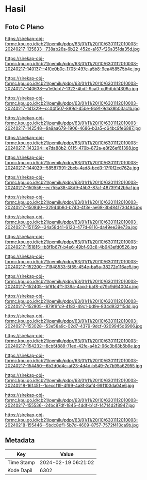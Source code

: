 # Hasil

## Foto C Plano

https://sirekap-obj-formc.kpu.go.id/cb21/pemilu/pdpr/63/01/11/20/10/6301112010003-20240217-135633--738ab26a-6b22-452d-a167-f26a351da35d.jpg

https://sirekap-obj-formc.kpu.go.id/cb21/pemilu/pdpr/63/01/11/20/10/6301112010003-20240217-140137--4f0e0b0c-1705-497c-a5b8-9ea458575b4e.jpg

https://sirekap-obj-formc.kpu.go.id/cb21/pemilu/pdpr/63/01/11/20/10/6301112010003-20240217-140638--a1e0cbf7-1322-4bdf-9ca0-cd9dbbf4309a.jpg

https://sirekap-obj-formc.kpu.go.id/cb21/pemilu/pdpr/63/01/11/20/10/6301112010003-20240217-141329--cc04f507-889d-45be-9b91-9da38b03ac1b.jpg

https://sirekap-obj-formc.kpu.go.id/cb21/pemilu/pdpr/63/01/11/20/10/6301112010003-20240217-142548--9a9aa679-1906-4686-b3a5-c64bc9fe6887.jpg

https://sirekap-obj-formc.kpu.go.id/cb21/pemilu/pdpr/63/01/11/20/10/6301112010003-20240217-143204--e7da88b2-0115-470b-872a-e8f26ef61398.jpg

https://sirekap-obj-formc.kpu.go.id/cb21/pemilu/pdpr/63/01/11/20/10/6301112010003-20240217-144029--58587991-2bcb-4ad8-bcd3-17f0f2cd762a.jpg

https://sirekap-obj-formc.kpu.go.id/cb21/pemilu/pdpr/63/01/11/20/10/6301112010003-20240217-150556--ec755a38-48d9-45b3-87af-48739142b5af.jpg

https://sirekap-obj-formc.kpu.go.id/cb21/pemilu/pdpr/63/01/11/20/10/6301112010003-20240217-150840--32944b8d-b740-4f3e-ae68-3b484173d494.jpg

https://sirekap-obj-formc.kpu.go.id/cb21/pemilu/pdpr/63/01/11/20/10/6301112010003-20240217-151159--34a58d41-6120-477d-8116-da49ee39e73a.jpg

https://sirekap-obj-formc.kpu.go.id/cb21/pemilu/pdpr/63/01/11/20/10/6301112010003-20240217-151815--b8f1b67f-b4e6-49bf-93c8-4b643efd0526.jpg

https://sirekap-obj-formc.kpu.go.id/cb21/pemilu/pdpr/63/01/11/20/10/6301112010003-20240217-152200--71948533-5f55-454e-ba5a-38272e116ae5.jpg

https://sirekap-obj-formc.kpu.go.id/cb21/pemilu/pdpr/63/01/11/20/10/6301112010003-20240217-152405--bf61c4f1-339a-4acd-baf8-d79c9d64004c.jpg

https://sirekap-obj-formc.kpu.go.id/cb21/pemilu/pdpr/63/01/11/20/10/6301112010003-20240217-152805--879f9fc9-4183-49c1-bd9e-834d932f15dd.jpg

https://sirekap-obj-formc.kpu.go.id/cb21/pemilu/pdpr/63/01/11/20/10/6301112010003-20240217-153028--53e58a9c-02d7-4379-9dcf-0209945d6906.jpg

https://sirekap-obj-formc.kpu.go.id/cb21/pemilu/pdpr/63/01/11/20/10/6301112010003-20240217-154232--8cb5f889-71ed-42fe-a4b2-96c3b63b5b9e.jpg

https://sirekap-obj-formc.kpu.go.id/cb21/pemilu/pdpr/63/01/11/20/10/6301112010003-20240217-154450--6b2d0d4c-af23-4d4d-b549-7c7b95a62955.jpg

https://sirekap-obj-formc.kpu.go.id/cb21/pemilu/pdpr/63/01/11/20/10/6301112010003-20240218-161451--1ceccf19-4f99-4a8f-8af4-991103da04e6.jpg

https://sirekap-obj-formc.kpu.go.id/cb21/pemilu/pdpr/63/01/11/20/10/6301112010003-20240217-155536--24bc87df-1845-4ddf-b1cf-14714d2f8947.jpg

https://sirekap-obj-formc.kpu.go.id/cb21/pemilu/pdpr/63/01/11/20/10/6301112010003-20240218-155446--5bdc8df1-5b7d-4609-8757-7572f413ca9b.jpg


## Metadata

| Key        | Value               |
| ---------- | ------------------- |
| Time Stamp | 2024-02-19 06:21:02 |
| Kode Dapil | 6302                |




